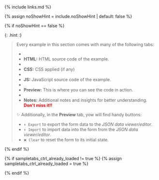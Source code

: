 {% include links.md %}

{% assign noShowHint = include.noShowHint | default: false %}

{% if noShowHint == false %}

{: .hint :}
> Every example in this section comes with many of the following tabs:
> 
>   * <li data-bullet="🗒️"><b>HTML:</b> HTML source code of the example.</li>
>   * <li data-bullet="🎨"><b>CSS:</b> CSS applied (if any)</li>
>   * <li data-bullet="⚙️ "><b>JS:</b> JavaScript source code of the example.</li>
>   * <li data-bullet="👁️"><b>Preview:</b> This is where you can see the code in action.</li>
>   * <li data-bullet="📝"><b>Notes:</b> Additional notes and insights for better understanding. <b style="color:red">Don't miss it‼️</b></li>
> 
> ✨ Additionally, in the **Preview** tab, yow will find handy buttons:
>   * `⬇️ Export` to export the form data to the *JSON data viewer/editor*.
>   * `⬆️ Import` to import data into the form from the *JSON data viewer/editor*.
>   * `❌ Clear` to reset the form to its initial state.

{% endif %}


{% if sampletabs_ctrl_already_loaded != true %}
{% assign sampletabs_ctrl_already_loaded = true %}

<script src="{{ smarkform_umd_dld_link }}?v={{ site.time | date: '%s' }}"></script>
<script>
document.addEventListener('DOMContentLoaded', function() {
  const tabContainers = document.querySelectorAll('.tab-container');

  tabContainers.forEach(container => {
    const tabs = container.querySelectorAll('.tab-label');
    const contents = container.querySelectorAll('.tab-content');

    tabs.forEach((tab, index) => {
      tab.addEventListener('click', () => {
        tabs.forEach(t => t.classList.remove('tab-label-active'));
        contents.forEach(content => content.classList.remove('tab-active'));

        tab.classList.add('tab-label-active');
        contents[index].classList.add('tab-active');
      });
    });
  });
});
</script>
<style>
.tab-container {
  display: flex;
  flex-direction: column;
  max-width: 100%;
  position: relative;
  transition: opacity 0.2s;
}

.link-anchor {
    position: absolute;
    top: 5px;
    left: -25px;
    opacity: 0.20;
}

.link-anchor:hover {
    opacity: 1;
}

.tab-labels {
  display: flex;
  justify-content: flex-start;
}

.tab-label {
  flex-grow: 0;
  cursor: pointer;
  padding: 10px 15px;
  background-color: #f8f9fa;
  border: 1px solid #dee2e6;
  margin-right: 5px;
  transition: background-color 0.3s;
  user-select: none;
}

.tab-label.tab-label-right {
  margin-left: auto;
  margin-right: 0;
}

.tab-label:hover {
  background-color: #e2e6ea;
}

.tab-content {
  display: none;
  border: 1px solid #dee2e6;
  border-top: none;
  padding: 15px;
  background-color: #fff;
}

.tab-content pre.highlight {
  max-height: 50vh;
  overflow-y: auto;
}

.tab-active {
  display: block;
}

.tab-label-active {
  background-color: #e9ecef;
  border-bottom: none;
}

button[data-smark] {
    padding: .5em;
    margin: 0px 4px;
}

 
/* Reset Jekyll styles for the preview tab */
#main-content .tab-content.tab-content-preview ul > li::before {
  position: initial;
  margin-left: initial;
  color: initial;
  content: "";
}
#main-content .tab-content-preview li {
    list-style-type: initial;
}


</style>

{% endif %}


